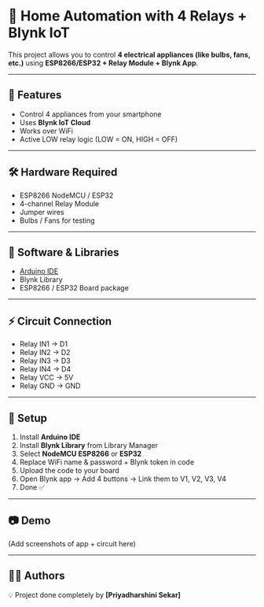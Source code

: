 # 🔌 Home Automation with 4 Relays + Blynk IoT

This project allows you to control **4 electrical appliances (like bulbs, fans, etc.)** using **ESP8266/ESP32 + Relay Module + Blynk App**.

---

## 🚀 Features
- Control 4 appliances from your smartphone
- Uses **Blynk IoT Cloud**
- Works over WiFi
- Active LOW relay logic (LOW = ON, HIGH = OFF)

---

## 🛠️ Hardware Required
- ESP8266 NodeMCU / ESP32
- 4-channel Relay Module
- Jumper wires
- Bulbs / Fans for testing

---

## 📲 Software & Libraries
- [Arduino IDE](https://www.arduino.cc/en/software)
- Blynk Library
- ESP8266 / ESP32 Board package

---

## ⚡ Circuit Connection
- Relay IN1 → D1  
- Relay IN2 → D2  
- Relay IN3 → D3  
- Relay IN4 → D4  
- Relay VCC → 5V  
- Relay GND → GND  

---

## 🔧 Setup
1. Install **Arduino IDE**
2. Install **Blynk Library** from Library Manager
3. Select **NodeMCU ESP8266** or **ESP32**
4. Replace WiFi name & password + Blynk token in code
5. Upload the code to your board
6. Open Blynk app → Add 4 buttons → Link them to V1, V2, V3, V4
7. Done ✅

---

## 📷 Demo
(Add screenshots of app + circuit here)

---

## 👨‍💻 Authors
💡 Project done completely by **[Priyadharshini Sekar]**  
